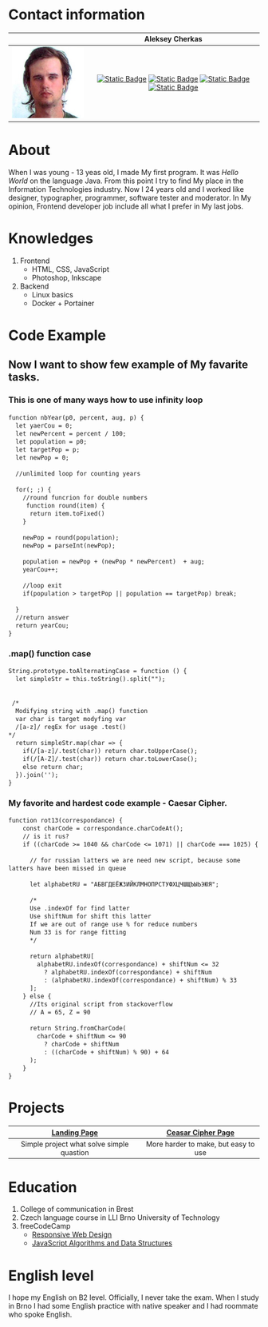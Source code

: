 # Contact information



| | Aleksey Cherkas|
|------|:----:|
| ![My photo](./f13135c9fed8bacf7d666f59f4bf28e85cb9e5ec_full.jpg)  |  [![Static Badge](https://img.shields.io/badge/Email-red)](Aleksey.cherkas99@gmail.com) [![Static Badge](https://img.shields.io/badge/Telegram-blue)](https://t.me/GenryMilligan) [![Static Badge](https://img.shields.io/badge/VK-lightblue)](https://vk.com/aleksey_poster) [![Static Badge](https://img.shields.io/badge/Discord-lightgray)](discordapp.com/users/708753695311134730)| 


# About

When I was young - 13 yeas old, I made My first program. It was *Hello World* on the language Java. From this point I try to find My place in the Information Technologies industry. Now I 24 years old and I worked like designer, typographer, programmer, software tester and moderator. In My opinion, Frontend developer job include all what I prefer in My last jobs. 

# Knowledges

1. Frontend
    * HTML, CSS, JavaScript
    * Photoshop, Inkscape
2. Backend
    * Linux basics
    * Docker + Portainer

# Code Example

## Now I want to show few example of My favarite tasks.

### This is one of many ways how to use infinity loop

```
function nbYear(p0, percent, aug, p) {
  let yaerCou = 0;
  let newPercent = percent / 100;
  let population = p0;
  let targetPop = p;
  let newPop = 0;
  
  //unlimited loop for counting years

  for(; ;) {
    //round funcrion for double numbers
     function round(item) {
      return item.toFixed()
    }

    newPop = round(population);
    newPop = parseInt(newPop);
    
    population = newPop + (newPop * newPercent)  + aug;
    yearCou++;
 
    //loop exit
    if(population > targetPop || population == targetPop) break;
    
  }
  //return answer
  return yearCou;
}
```
### .map() function case

```
String.prototype.toAlternatingCase = function () {
  let simpleStr = this.toString().split("");
  

 /* 
  Modifying string with .map() function
  var char is target modyfing var
  /[a-z]/ regEx for usage .test()
*/
  return simpleStr.map(char => {
    if(/[a-z]/.test(char)) return char.toUpperCase();
    if(/[A-Z]/.test(char)) return char.toLowerCase();
    else return char;
  }).join('');
}
```

### My favorite and hardest code example - Caesar Cipher.

```
function rot13(correspondance) {
    const charCode = correspondance.charCodeAt();
    // is it rus?
    if ((charCode >= 1040 && charCode <= 1071) || charCode === 1025) {
      
      // for russian latters we are need new script, because some latters have been missed in queue

      let alphabetRU = "АБВГДЕЁЖЗИЙКЛМНОПРСТУФХЦЧШЩЪЫЬЭЮЯ";
      
      /*
      Use .indexOf for find latter
      Use shiftNum for shift this latter
      If we are out of range use % for reduce numbers 
      Num 33 is for range fitting
      */

      return alphabetRU[
        alphabetRU.indexOf(correspondance) + shiftNum <= 32
          ? alphabetRU.indexOf(correspondance) + shiftNum
          : (alphabetRU.indexOf(correspondance) + shiftNum) % 33
      ];
    } else {
      //Its original script from stackoverflow      
      // A = 65, Z = 90

      return String.fromCharCode(
        charCode + shiftNum <= 90
          ? charCode + shiftNum
          : ((charCode + shiftNum) % 90) + 64
      );
    }
}
```

# Projects

|[Landing Page](https://robingooze.github.io/csb-kyvldt/)|[Ceasar Cipher Page](https://robingooze.github.io/csb-5bco2b/)|
|:----------:|:-------:|
| Simple project what solve simple quastion|More harder to make, but easy to use|


# Education
1. College of communication in Brest
2. Czech language course in LLI Brno University of Technology
3. freeCodeCamp
    - [Responsive Web Design](https://freecodecamp.org/certification/TheRedMan/responsive-web-design)
    - [JavaScript Algorithms and Data Structures](https://freecodecamp.org/certification/TheRedMan/javascript-algorithms-and-data-structures)


# English level
I hope my English on B2 level. Officially, I never take the exam. When I study in Brno I had some English practice with native speaker and I had roommate who spoke English.
